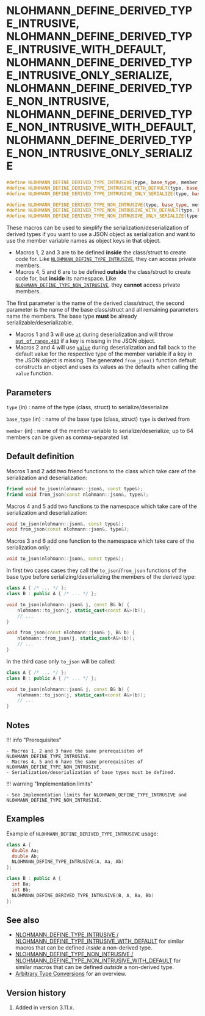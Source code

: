 <h1>NLOHMANN_DEFINE_DERIVED_TYPE_INTRUSIVE, NLOHMANN_DEFINE_DERIVED_TYPE_INTRUSIVE_WITH_DEFAULT,
    NLOHMANN_DEFINE_DERIVED_TYPE_INTRUSIVE_ONLY_SERIALIZE, NLOHMANN_DEFINE_DERIVED_TYPE_NON_INTRUSIVE,
    NLOHMANN_DEFINE_DERIVED_TYPE_NON_INTRUSIVE_WITH_DEFAULT, NLOHMANN_DEFINE_DERIVED_TYPE_NON_INTRUSIVE_ONLY_SERIALIZE</h1>

```cpp
#define NLOHMANN_DEFINE_DERIVED_TYPE_INTRUSIVE(type, base_type, member...)                    // (1)
#define NLOHMANN_DEFINE_DERIVED_TYPE_INTRUSIVE_WITH_DEFAULT(type, base_type, member...)       // (2)
#define NLOHMANN_DEFINE_DERIVED_TYPE_INTRUSIVE_ONLY_SERIALIZE(type, base_type, member...)     // (3)

#define NLOHMANN_DEFINE_DERIVED_TYPE_NON_INTRUSIVE(type, base_type, member...)                // (4)
#define NLOHMANN_DEFINE_DERIVED_TYPE_NON_INTRUSIVE_WITH_DEFAULT(type, base_type, member...)   // (5)
#define NLOHMANN_DEFINE_DERIVED_TYPE_NON_INTRUSIVE_ONLY_SERIALIZE(type, base_type, member...) // (6)
```

These macros can be used to simplify the serialization/deserialization of derived types if you want to use a JSON
object as serialization and want to use the member variable names as object keys in that object.

- Macros 1, 2 and 3 are to be defined **inside** the class/struct to create code for.
Like [`NLOHMANN_DEFINE_TYPE_INTRUSIVE`](nlohmann_define_type_intrusive.md), they can access private members.
- Macros 4, 5 and 6 are to be defined **outside** the class/struct to create code for, but **inside** its namespace.
Like [`NLOHMANN_DEFINE_TYPE_NON_INTRUSIVE`](nlohmann_define_type_non_intrusive.md),
they **cannot** access private members.

The first  parameter is the name of the derived class/struct,
the second parameter is the name of the base class/struct and all remaining parameters name the members.
The base type **must** be already serializable/deserializable.

- Macros 1 and 3 will use [`at`](../basic_json/at.md) during deserialization and will throw
  [`out_of_range.403`](../../home/exceptions.md#jsonexceptionout_of_range403) if a key is missing in the JSON object.
- Macros 2 and 4 will use [`value`](../basic_json/value.md) during deserialization and fall back to the default value for the
   respective type of the member variable if a key in the JSON object is missing. The generated `from_json()` function
   default constructs an object and uses its values as the defaults when calling the `value` function.

## Parameters

`type` (in)
:   name of the type (class, struct) to serialize/deserialize

`base_type` (in)
:   name of the base type (class, struct) `type` is derived from

`member` (in)
:   name of the member variable to serialize/deserialize; up to 64 members can be given as comma-separated list

## Default definition

Macros 1 and 2 add two friend functions to the class which take care of the serialization and deserialization:

```cpp
friend void to_json(nlohmann::json&, const type&);
friend void from_json(const nlohmann::json&, type&);
```

Macros 4 and 5 add two functions to the namespace which take care of the serialization and deserialization:

```cpp
void to_json(nlohmann::json&, const type&);
void from_json(const nlohmann::json&, type&);
```

Macros 3 and 6 add one function to the namespace which take care of the serialization only:

```cpp
void to_json(nlohmann::json&, const type&);
```

In first two cases cases they call the `to_json`/`from_json` functions of the base type
before serializing/deserializing the members of the derived type:

```cpp
class A { /* ... */ };
class B : public A { /* ... */ };

void to_json(nlohmann::json& j, const B& b) {
    nlohmann::to_json(j, static_cast<const A&>(b));
    // ...
}

void from_json(const nlohmann::json& j, B& b) {
    nlohmann::from_json(j, static_cast<A&>(b));
    // ...
}
```

In the third case only `to_json` will be called:

```cpp
class A { /* ... */ };
class B : public A { /* ... */ };

void to_json(nlohmann::json& j, const B& b) {
    nlohmann::to_json(j, static_cast<const A&>(b));
    // ...
}
```

## Notes

!!! info "Prerequisites"

    - Macros 1, 2 and 3 have the same prerequisites of NLOHMANN_DEFINE_TYPE_INTRUSIVE. 
    - Macros 4, 5 and 6 have the same prerequisites of NLOHMANN_DEFINE_TYPE_NON_INTRUSIVE.
    - Serialization/deserialization of base types must be defined.

!!! warning "Implementation limits"

    - See Implementation limits for NLOHMANN_DEFINE_TYPE_INTRUSIVE and NLOHMANN_DEFINE_TYPE_NON_INTRUSIVE.

## Examples

Example of `NLOHMANN_DEFINE_DERIVED_TYPE_INTRUSIVE` usage:

```cpp
class A {
  double Aa;
  double Ab;
  NLOHMANN_DEFINE_TYPE_INTRUSIVE(A, Aa, Ab)
};

class B : public A {
  int Ba;
  int Bb;
  NLOHMANN_DEFINE_DERIVED_TYPE_INTRUSIVE(B, A, Ba, Bb)
};
```

## See also

- [NLOHMANN_DEFINE_TYPE_INTRUSIVE / NLOHMANN_DEFINE_TYPE_INTRUSIVE_WITH_DEFAULT](nlohmann_define_type_intrusive.md)
  for similar macros that can be defined _inside_ a non-derived type.
- [NLOHMANN_DEFINE_TYPE_NON_INTRUSIVE / NLOHMANN_DEFINE_TYPE_NON_INTRUSIVE_WITH_DEFAULT](nlohmann_define_type_non_intrusive.md)
  for similar macros that can be defined _outside_ a non-derived type.
- [Arbitrary Type Conversions](../../features/arbitrary_types.md) for an overview.

## Version history

1. Added in version 3.11.x.

